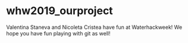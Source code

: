 # whw2019_ourproject

Valentina Staneva and Nicoleta Cristea have fun at Waterhackweek!
We hope you have fun playing with git as well!
